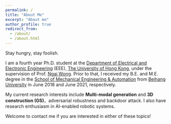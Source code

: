 ```yaml
---
permalink: /
title: "About Me"
excerpt: "About me"
author_profile: true
redirect_from: 
  - /about/
  - /about.html
---
```

Stay hungry, stay foolish.

I am a fourth year Ph.D. student at the [Department of Electrical and Electronic Engineering](https://www.eee.hku.hk/) (EEE), [The University of Hong Kong](https://www.hku.hk/), under the supervision of Prof. [Ngai Wong](https://www.eee.hku.hk/~nwong/). Prior to that, I received my B.E. and M.E. degree in the [School of Mechanical Engineering & Automation](http://www.me.buaa.edu.cn/) from [Beihang University](http://www.buaa.edu.cn/) in June 2018 and June 2021, respectively.

My current research interests include **Multi-modal generation** and **3D construction (GS)**，adversarial robustness and backdoor attack. I also have research enthusiasm in AI-enabled robotic systems.

Welcome to contact me if you are interested in either of these topics!


<!-- <font color=red>I am eagerly looking for an full-time job about 3D/2D diffusion generation, 3D Point Cloud and Gaussian splatting, email me if you are interested! </font> -->

